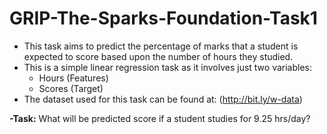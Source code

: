# GRIP-The-Sparks-Foundation-Task1
- This task aims to predict the percentage of marks that a student is expected to score based upon the number of hours they studied.
- This is a simple linear regression task as it involves just two variables:
  * Hours (Features)
  * Scores (Target)
- The dataset used for this task can be found at: (http://bit.ly/w-data)

 **-Task:** What will be predicted score if a student studies for 9.25 hrs/day?

